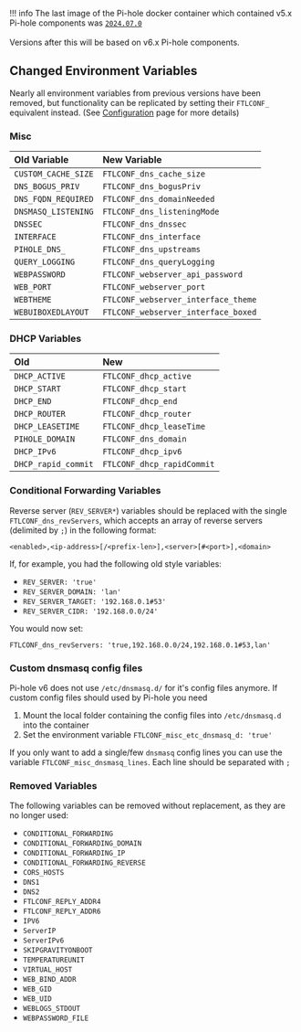 !!! info
    The last image of the Pi-hole docker container which contained v5.x Pi-hole components was [`2024.07.0`](https://github.com/pi-hole/docker-pi-hole/releases/tag/2024.07.0)
    <br><br>
    Versions after this will be based on v6.x Pi-hole components.

## Changed Environment Variables

Nearly all environment variables from previous versions have been removed, but functionality can be replicated by setting their `FTLCONF_` equivalent instead. (See [Configuration](../configuration.md#configuring-ftl-via-the-environment) page for more details)

### Misc

| Old Variable | New Variable |
|:-------------|:-------------|
|`CUSTOM_CACHE_SIZE`|`FTLCONF_dns_cache_size`|
|`DNS_BOGUS_PRIV`|`FTLCONF_dns_bogusPriv`|
|`DNS_FQDN_REQUIRED`|`FTLCONF_dns_domainNeeded`|
|`DNSMASQ_LISTENING`|`FTLCONF_dns_listeningMode`|
|`DNSSEC`|`FTLCONF_dns_dnssec`|
|`INTERFACE`|`FTLCONF_dns_interface`|
|`PIHOLE_DNS_`|`FTLCONF_dns_upstreams`|
|`QUERY_LOGGING`|`FTLCONF_dns_queryLogging`|
|`WEBPASSWORD`|`FTLCONF_webserver_api_password`|
|`WEB_PORT`|`FTLCONF_webserver_port`|
|`WEBTHEME`|`FTLCONF_webserver_interface_theme`|
|`WEBUIBOXEDLAYOUT`|`FTLCONF_webserver_interface_boxed`|

### DHCP Variables

|Old|New|
|:--|:--|
|`DHCP_ACTIVE`| `FTLCONF_dhcp_active`|
|`DHCP_START`| `FTLCONF_dhcp_start`|
|`DHCP_END`| `FTLCONF_dhcp_end`|
|`DHCP_ROUTER`| `FTLCONF_dhcp_router`|
|`DHCP_LEASETIME`| `FTLCONF_dhcp_leaseTime`|
|`PIHOLE_DOMAIN`| `FTLCONF_dns_domain`|
|`DHCP_IPv6`| `FTLCONF_dhcp_ipv6`|
|`DHCP_rapid_commit`| `FTLCONF_dhcp_rapidCommit`|

### Conditional Forwarding Variables

Reverse server (`REV_SERVER*`) variables should be replaced with the single `FTLCONF_dns_revServers`, which accepts an array of reverse servers (delimited by `;`) in the following format:

```
<enabled>,<ip-address>[/<prefix-len>],<server>[#<port>],<domain>
```

If, for example, you had the following old style variables:

- `REV_SERVER: 'true'`
- `REV_SERVER_DOMAIN: 'lan'`
- `REV_SERVER_TARGET: '192.168.0.1#53'`
- `REV_SERVER_CIDR: '192.168.0.0/24'`

You would now set:

```
FTLCONF_dns_revServers: 'true,192.168.0.0/24,192.168.0.1#53,lan'
```

### Custom dnsmasq config files

Pi-hole v6 does not use `/etc/dnsmasq.d/` for it's config files anymore. If custom config files should used by Pi-hole you need

1) Mount the local folder containing the config files into `/etc/dnsmasq.d` into the container
2) Set the environment variable `FTLCONF_misc_etc_dnsmasq_d: 'true'`


If you only want to add a single/few `dnsmasq` config lines you can use the variable `FTLCONF_misc_dnsmasq_lines`. Each line should be separated with `;`


### Removed Variables

The following variables can be removed without replacement, as they are no longer used:

- `CONDITIONAL_FORWARDING`
- `CONDITIONAL_FORWARDING_DOMAIN`
- `CONDITIONAL_FORWARDING_IP`
- `CONDITIONAL_FORWARDING_REVERSE`
- `CORS_HOSTS`
- `DNS1`
- `DNS2`
- `FTLCONF_REPLY_ADDR4`
- `FTLCONF_REPLY_ADDR6`
- `IPV6`
- `ServerIP`
- `ServerIPv6`
- `SKIPGRAVITYONBOOT`
- `TEMPERATUREUNIT`
- `VIRTUAL_HOST`
- `WEB_BIND_ADDR`
- `WEB_GID`
- `WEB_UID`
- `WEBLOGS_STDOUT`
- `WEBPASSWORD_FILE`

